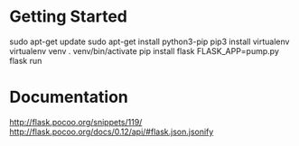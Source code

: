 # Getting Started
sudo apt-get update
sudo apt-get install python3-pip
pip3 install virtualenv
virtualenv venv
. venv/bin/activate
pip install flask
FLASK_APP=pump.py flask run

# Documentation
http://flask.pocoo.org/snippets/119/
http://flask.pocoo.org/docs/0.12/api/#flask.json.jsonify
